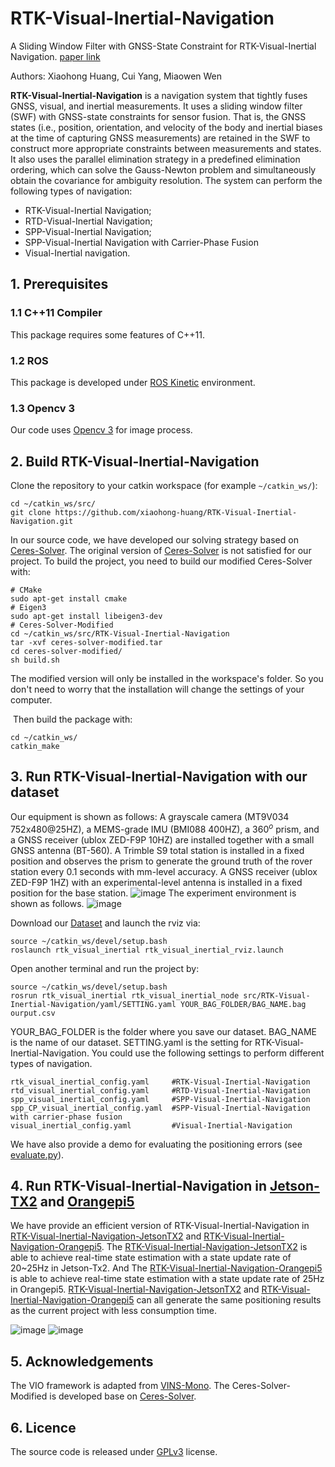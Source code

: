 # RTK-Visual-Inertial-Navigation

A Sliding Window Filter with GNSS-State Constraint for RTK-Visual-Inertial Navigation. [paper link](https://ieeexplore.ieee.org/document/10432782)

Authors: Xiaohong Huang, Cui Yang, Miaowen Wen

**RTK-Visual-Inertial-Navigation** is a navigation system that tightly fuses GNSS, visual, and inertial measurements. It uses a sliding window filter (SWF) with GNSS-state constraints for sensor fusion. That is, the GNSS states (i.e., position, orientation, and velocity of the body and inertial biases at the time of capturing GNSS measurements) are retained in the SWF to construct more appropriate constraints between measurements and states. It also uses the parallel elimination strategy in a predefined elimination ordering, which can solve the Gauss-Newton problem and simultaneously obtain the covariance for ambiguity resolution. The system can perform the following types of navigation:

- RTK-Visual-Inertial Navigation;
- RTD-Visual-Inertial Navigation;
- SPP-Visual-Inertial Navigation;
- SPP-Visual-Inertial Navigation with Carrier-Phase Fusion
- Visual-Inertial navigation.


## 1. Prerequisites
### 1.1 C++11 Compiler
This package requires some features of C++11.

### 1.2 ROS
This package is developed under [ROS Kinetic](http://wiki.ros.org/kinetic) environment.

### 1.3 Opencv 3
Our code uses [Opencv 3](https://github.com/opencv/opencv/tree/3.4) for image process.

## 2. Build RTK-Visual-Inertial-Navigation
Clone the repository to your catkin workspace (for example `~/catkin_ws/`):
```
cd ~/catkin_ws/src/
git clone https://github.com/xiaohong-huang/RTK-Visual-Inertial-Navigation.git
```
In our source code, we have developed our solving strategy based on [Ceres-Solver](http://ceres-solver.org/). The original version of [Ceres-Solver](http://ceres-solver.org/) is not satisfied for our project. To build the project, you need to build our modified Ceres-Solver with:
```
# CMake
sudo apt-get install cmake
# Eigen3
sudo apt-get install libeigen3-dev
# Ceres-Solver-Modified
cd ~/catkin_ws/src/RTK-Visual-Inertial-Navigation
tar -xvf ceres-solver-modified.tar
cd ceres-solver-modified/
sh build.sh
```
The modified version will only be installed in the workspace's folder. So you don't need to worry that the installation will change the settings of your computer.

 Then build the package with:
```
cd ~/catkin_ws/
catkin_make
```


## 3. Run RTK-Visual-Inertial-Navigation with our dataset
Our equipment is shown as follows: A grayscale camera (MT9V034 752x480@25HZ), a MEMS-grade IMU (BMI088 400HZ), a $360^o$ prism, and a GNSS receiver (ublox ZED-F9P 10HZ) are installed together with a small GNSS antenna (BT-560). A Trimble S9 total station is installed in a fixed position and observes the prism to generate the ground truth of the rover station every 0.1 seconds with mm-level accuracy. A GNSS receiver (ublox ZED-F9P 1HZ) with an experimental-level antenna is installed in a fixed position for the base station.
![image](https://github.com/xiaohong-huang/RTK-Visual-Inertial-Navigation/blob/main/fig/equipment.png)
The experiment environment is shown as follows.
![image](https://github.com/xiaohong-huang/RTK-Visual-Inertial-Navigation/blob/main/fig/experiment_sense.png)

Download our [Dataset](https://1drv.ms/f/s!ApdCy_pJvU0qyVsLB906CNjAEQiH) and launch the rviz via:
```
source ~/catkin_ws/devel/setup.bash
roslaunch rtk_visual_inertial rtk_visual_inertial_rviz.launch
```
Open another terminal and run the project by:
```
source ~/catkin_ws/devel/setup.bash
rosrun rtk_visual_inertial rtk_visual_inertial_node src/RTK-Visual-Inertial-Navigation/yaml/SETTING.yaml YOUR_BAG_FOLDER/BAG_NAME.bag ourput.csv
```
YOUR_BAG_FOLDER is the folder where you save our dataset. BAG_NAME is the name of our dataset. SETTING.yaml is the setting for RTK-Visual-Inertial-Navigation. You could use the following settings to perform different types of navigation.
```
rtk_visual_inertial_config.yaml     #RTK-Visual-Inertial-Navigation
rtd_visual_inertial_config.yaml     #RTD-Visual-Inertial-Navigation
spp_visual_inertial_config.yaml     #SPP-Visual-Inertial-Navigation
spp_CP_visual_inertial_config.yaml  #SPP-Visual-Inertial-Navigation with carrier-phase fusion
visual_inertial_config.yaml         #Visual-Inertial-Navigation
```
We have also provide a demo for evaluating the positioning errors (see [evaluate.py](https://github.com/xiaohong-huang/RTK-Visual-Inertial-Navigation/blob/main/evaluate/evaluate.py)). 
## 4. Run RTK-Visual-Inertial-Navigation in [Jetson-TX2](https://developer.nvidia.com/embedded/jetson-tx2) and [Orangepi5]([https://developer.nvidia.com/embedded/jetson-tx2](http://www.orangepi.cn/html/hardWare/computerAndMicrocontrollers/details/Orange-Pi-5.html))

We have provide an efficient version of RTK-Visual-Inertial-Navigation in [RTK-Visual-Inertial-Navigation-JetsonTX2](https://github.com/xiaohong-huang/RTK-Visual-Inertial-Navigation-JetsonTX2) and [RTK-Visual-Inertial-Navigation-Orangepi5](https://github.com/xiaohong-huang/RTK-Visual-Inertial-Navigation-Orangepi5). The [RTK-Visual-Inertial-Navigation-JetsonTX2](https://github.com/xiaohong-huang/RTK-Visual-Inertial-Navigation-JetsonTX2) is able to achieve real-time state estimation with a state update rate of 20~25Hz in Jetson-Tx2. And The [RTK-Visual-Inertial-Navigation-Orangepi5](https://github.com/xiaohong-huang/RTK-Visual-Inertial-Navigation-Orangepi5) is able to achieve real-time state estimation with a state update rate of 25Hz in Orangepi5. [RTK-Visual-Inertial-Navigation-JetsonTX2](https://github.com/xiaohong-huang/RTK-Visual-Inertial-Navigation-JetsonTX2) and [RTK-Visual-Inertial-Navigation-Orangepi5](https://github.com/xiaohong-huang/RTK-Visual-Inertial-Navigation-Orangepi5) can all generate the same positioning results as the current project with less consumption time. 

![image](https://github.com/xiaohong-huang/RTK-Visual-Inertial-Navigation/blob/main/fig/jetson-tx2.png)
![image](https://github.com/xiaohong-huang/RTK-Visual-Inertial-Navigation/blob/main/fig/pi-5-banner-img.png)

## 5. Acknowledgements
The VIO framework is adapted from [VINS-Mono](https://github.com/HKUST-Aerial-Robotics/VINS-Mono). The Ceres-Solver-Modified is developed base on [Ceres-Solver](http://ceres-solver.org/).
## 6. Licence
The source code is released under [GPLv3](https://www.gnu.org/licenses/gpl-3.0.html) license.
